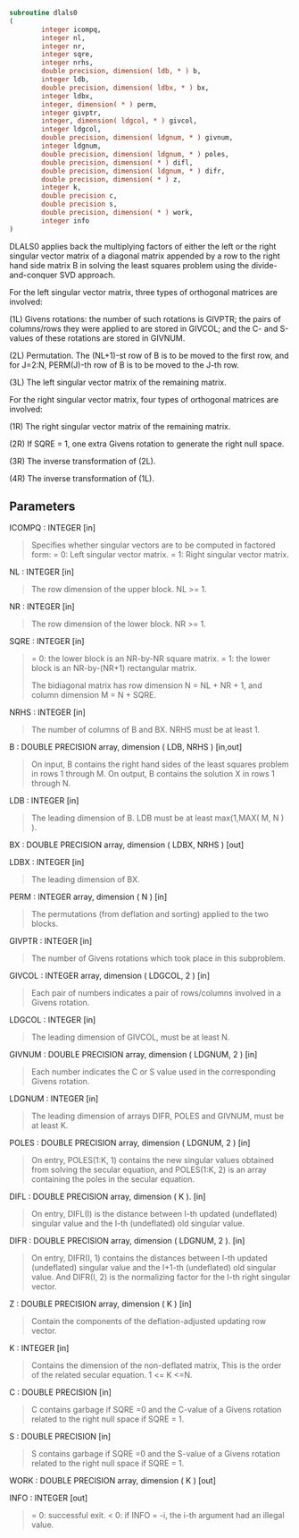 ```fortran
subroutine dlals0
(
        integer icompq,
        integer nl,
        integer nr,
        integer sqre,
        integer nrhs,
        double precision, dimension( ldb, * ) b,
        integer ldb,
        double precision, dimension( ldbx, * ) bx,
        integer ldbx,
        integer, dimension( * ) perm,
        integer givptr,
        integer, dimension( ldgcol, * ) givcol,
        integer ldgcol,
        double precision, dimension( ldgnum, * ) givnum,
        integer ldgnum,
        double precision, dimension( ldgnum, * ) poles,
        double precision, dimension( * ) difl,
        double precision, dimension( ldgnum, * ) difr,
        double precision, dimension( * ) z,
        integer k,
        double precision c,
        double precision s,
        double precision, dimension( * ) work,
        integer info
)
```

DLALS0 applies back the multiplying factors of either the left or the
right singular vector matrix of a diagonal matrix appended by a row
to the right hand side matrix B in solving the least squares problem
using the divide-and-conquer SVD approach.

For the left singular vector matrix, three types of orthogonal
matrices are involved:

(1L) Givens rotations: the number of such rotations is GIVPTR; the
pairs of columns/rows they were applied to are stored in GIVCOL;
and the C- and S-values of these rotations are stored in GIVNUM.

(2L) Permutation. The (NL+1)-st row of B is to be moved to the first
row, and for J=2:N, PERM(J)-th row of B is to be moved to the
J-th row.

(3L) The left singular vector matrix of the remaining matrix.

For the right singular vector matrix, four types of orthogonal
matrices are involved:

(1R) The right singular vector matrix of the remaining matrix.

(2R) If SQRE = 1, one extra Givens rotation to generate the right
null space.

(3R) The inverse transformation of (2L).

(4R) The inverse transformation of (1L).

## Parameters
ICOMPQ : INTEGER [in]
> Specifies whether singular vectors are to be computed in
> factored form:
> = 0: Left singular vector matrix.
> = 1: Right singular vector matrix.

NL : INTEGER [in]
> The row dimension of the upper block. NL >= 1.

NR : INTEGER [in]
> The row dimension of the lower block. NR >= 1.

SQRE : INTEGER [in]
> = 0: the lower block is an NR-by-NR square matrix.
> = 1: the lower block is an NR-by-(NR+1) rectangular matrix.
> 
> The bidiagonal matrix has row dimension N = NL + NR + 1,
> and column dimension M = N + SQRE.

NRHS : INTEGER [in]
> The number of columns of B and BX. NRHS must be at least 1.

B : DOUBLE PRECISION array, dimension ( LDB, NRHS ) [in,out]
> On input, B contains the right hand sides of the least
> squares problem in rows 1 through M. On output, B contains
> the solution X in rows 1 through N.

LDB : INTEGER [in]
> The leading dimension of B. LDB must be at least
> max(1,MAX( M, N ) ).

BX : DOUBLE PRECISION array, dimension ( LDBX, NRHS ) [out]

LDBX : INTEGER [in]
> The leading dimension of BX.

PERM : INTEGER array, dimension ( N ) [in]
> The permutations (from deflation and sorting) applied
> to the two blocks.

GIVPTR : INTEGER [in]
> The number of Givens rotations which took place in this
> subproblem.

GIVCOL : INTEGER array, dimension ( LDGCOL, 2 ) [in]
> Each pair of numbers indicates a pair of rows/columns
> involved in a Givens rotation.

LDGCOL : INTEGER [in]
> The leading dimension of GIVCOL, must be at least N.

GIVNUM : DOUBLE PRECISION array, dimension ( LDGNUM, 2 ) [in]
> Each number indicates the C or S value used in the
> corresponding Givens rotation.

LDGNUM : INTEGER [in]
> The leading dimension of arrays DIFR, POLES and
> GIVNUM, must be at least K.

POLES : DOUBLE PRECISION array, dimension ( LDGNUM, 2 ) [in]
> On entry, POLES(1:K, 1) contains the new singular
> values obtained from solving the secular equation, and
> POLES(1:K, 2) is an array containing the poles in the secular
> equation.

DIFL : DOUBLE PRECISION array, dimension ( K ). [in]
> On entry, DIFL(I) is the distance between I-th updated
> (undeflated) singular value and the I-th (undeflated) old
> singular value.

DIFR : DOUBLE PRECISION array, dimension ( LDGNUM, 2 ). [in]
> On entry, DIFR(I, 1) contains the distances between I-th
> updated (undeflated) singular value and the I+1-th
> (undeflated) old singular value. And DIFR(I, 2) is the
> normalizing factor for the I-th right singular vector.

Z : DOUBLE PRECISION array, dimension ( K ) [in]
> Contain the components of the deflation-adjusted updating row
> vector.

K : INTEGER [in]
> Contains the dimension of the non-deflated matrix,
> This is the order of the related secular equation. 1 <= K <=N.

C : DOUBLE PRECISION [in]
> C contains garbage if SQRE =0 and the C-value of a Givens
> rotation related to the right null space if SQRE = 1.

S : DOUBLE PRECISION [in]
> S contains garbage if SQRE =0 and the S-value of a Givens
> rotation related to the right null space if SQRE = 1.

WORK : DOUBLE PRECISION array, dimension ( K ) [out]

INFO : INTEGER [out]
> = 0:  successful exit.
> < 0:  if INFO = -i, the i-th argument had an illegal value.
